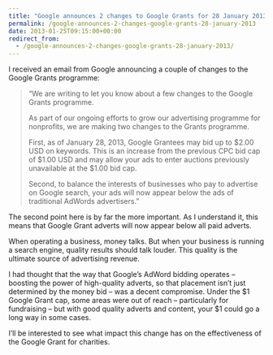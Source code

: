 ```yaml
---
title: "Google announces 2 changes to Google Grants for 28 January 2013"
permalink: /google-announces-2-changes-google-grants-28-january-2013
date: 2013-01-25T09:15:00+00:00
redirect_from:
  - /google-announces-2-changes-google-grants-28-january-2013/
---
```


I received an email from Google announcing a couple of changes to the Google Grants programme:

> “We are writing to let you know about a few changes to the Google Grants programme.
>
> As part of our ongoing efforts to grow our advertising programme for 
> nonprofits, we are making two changes to the Grants programme.
>
> First, as of January 28, 2013, Google Grantees may bid up to $2.00 
> USD on keywords. This is an increase from the previous CPC bid cap of 
> $1.00 USD and may allow your ads to enter auctions previously 
> unavailable at the $1.00 bid cap.
>
> Second, to balance the interests of businesses who pay to advertise 
> on Google search, your ads will now appear below the ads of traditional 
> AdWords advertisers.”

The second point here is by far the more important. As I understand it, this means that Google Grant adverts will now appear below all paid adverts.

When operating a business, money talks. But when your business is running a search engine, quality results should talk louder. This quality is the ultimate source of advertising revenue.

I had thought that the way that Google’s AdWord bidding operates – boosting the power of high-quality adverts, so that placement isn’t just determined by the money bid – was a decent compromise. Under the $1 Google Grant cap, some areas were out of reach – particularly for fundraising – but with good quality adverts and content, your $1 could go a long way in some cases.

I’ll be interested to see what impact this change has on the effectiveness of the Google Grant for charities.